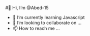 #👋 Hi, I’m @Abed-15
- 🌱 I’m currently learning Javascript
- 💞️ I’m looking to collaborate on ...
- 📫 How to reach me ...

<!---
Abed-155/Abed-155 is a ✨ special ✨ repository because its `README.md` (this file) appears on your GitHub profile.
You can click the Preview link to take a look at your changes.
--->
